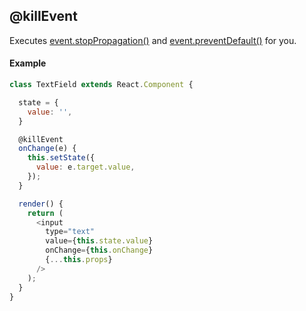 ## @killEvent

Executes [event.stopPropagation()](https://developer.mozilla.org/it/docs/Web/API/Event/stopPropagation) and [event.preventDefault()](https://developer.mozilla.org/it/docs/Web/API/Event/preventDefault) for you.

#### Example

```js
class TextField extends React.Component {

  state = {
    value: '',
  }

  @killEvent
  onChange(e) {
    this.setState({
      value: e.target.value,
    });
  }

  render() {
    return (
      <input
        type="text"
        value={this.state.value}
        onChange={this.onChange}
        {...this.props}
      />
    );
  }
}
```
